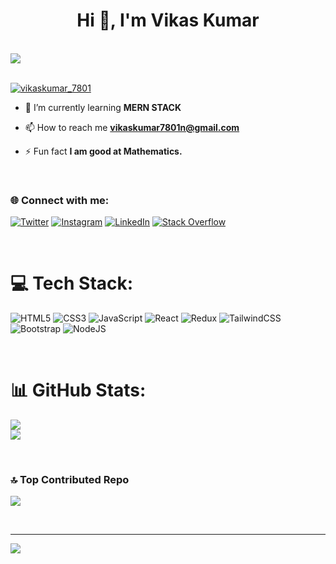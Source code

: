 <h1 align="center">Hi 👋, I'm Vikas Kumar</h1>
<br>
<img src="https://github.com/vikas-kumar-7801/vikas-kumar-7801/assets/138841388/2ce83baa-b301-40d9-9dad-3869a74b7071">
<br>
<br>
<p align="left"> <a href="https://twitter.com/vikaskumar_7801" target="blank"><img src="https://img.shields.io/twitter/follow/vikaskumar_7801?logo=twitter&style=for-the-badge" alt="vikaskumar_7801" /></a> </p>

- 🌱 I’m currently learning **MERN STACK**

- 📫 How to reach me **vikaskumar7801n@gmail.com**

- ⚡ Fun fact **I am good at Mathematics.**

<br>
<h3 align="left"> 🌐 Connect with me:</h3>

[![Twitter](https://img.shields.io/badge/Twitter-%231DA1F2.svg?logo=Twitter&logoColor=white)](https://twitter.com/vikaskumar_7801) [![Instagram](https://img.shields.io/badge/Instagram-%23E4405F.svg?logo=Instagram&logoColor=white)](https://instagram.com/vikas-kumar-7801) [![LinkedIn](https://img.shields.io/badge/LinkedIn-%230077B5.svg?logo=linkedin&logoColor=white)](https://linkedin.com/in/vikas-kumar-7801) [![Stack Overflow](https://img.shields.io/badge/-Stackoverflow-FE7A16?logo=stack-overflow&logoColor=white)](https://stackoverflow.com/users/23330958/vikas-kumar)

<br>

# 💻 Tech Stack:
![HTML5](https://img.shields.io/badge/html5-%23E34F26.svg?style=for-the-badge&logo=html5&logoColor=white) 
![CSS3](https://img.shields.io/badge/css3-%231572B6.svg?style=for-the-badge&logo=css3&logoColor=white) 
![JavaScript](https://img.shields.io/badge/javascript-%23323330.svg?style=for-the-badge&logo=javascript&logoColor=%23F7DF1E) 
![React](https://img.shields.io/badge/react-%2320232a.svg?style=for-the-badge&logo=react&logoColor=%2361DAFB) 
![Redux](https://img.shields.io/badge/redux-%23593d88.svg?style=for-the-badge&logo=redux&logoColor=white) 
![TailwindCSS](https://img.shields.io/badge/tailwindcss-%2338B2AC.svg?style=for-the-badge&logo=tailwind-css&logoColor=white) 
![Bootstrap](https://img.shields.io/badge/bootstrap-%23563D7C.svg?style=for-the-badge&logo=bootstrap&logoColor=white) 
![NodeJS](https://img.shields.io/badge/node.js-6DA55F?style=for-the-badge&logo=node.js&logoColor=white) 

<!--![MongoDB](https://img.shields.io/badge/MongoDB-%234ea94b.svg?style=for-the-badge&logo=mongodb&logoColor=white) ![MySQL](https://img.shields.io/badge/mysql-%2300f.svg?style=for-the-badge&logo=mysql&logoColor=white) ![Notion](https://img.shields.io/badge/Notion-%23000000.svg?style=for-the-badge&logo=notion&logoColor=white) ![TypeScript](https://img.shields.io/badge/typescript-%23007ACC.svg?style=for-the-badge&logo=typescript&logoColor=white) ![Express.js](https://img.shields.io/badge/express.js-%23404d59.svg?style=for-the-badge&logo=express&logoColor=%2361DAFB)-->

<br>

# 📊 GitHub Stats:
![](https://github-readme-stats.vercel.app/api?username=vikas-kumar-7801&theme=dark&hide_border=false&include_all_commits=false&count_private=false)<br/>
![](https://github-readme-streak-stats.herokuapp.com/?user=vikas-kumar-7801&theme=dark&hide_border=false)<br/>
<!--![](https://github-readme-stats.vercel.app/api/top-langs/?username=vikas-kumar-7801&theme=dark&hide_border=false&include_all_commits=false&count_private=false&layout=compact)-->

<br>

### 🔝 Top Contributed Repo
![](https://github-contributor-stats.vercel.app/api?username=vikas-kumar-7801&limit=5&theme=tokyonight&combine_all_yearly_contributions=true)

<br>

---
[![](https://visitcount.itsvg.in/api?id=vikas-kumar-7801&icon=0&color=0)](https://visitcount.itsvg.in)

<!-- Proudly created with GPRM ( https://gprm.itsvg.in ) -->
